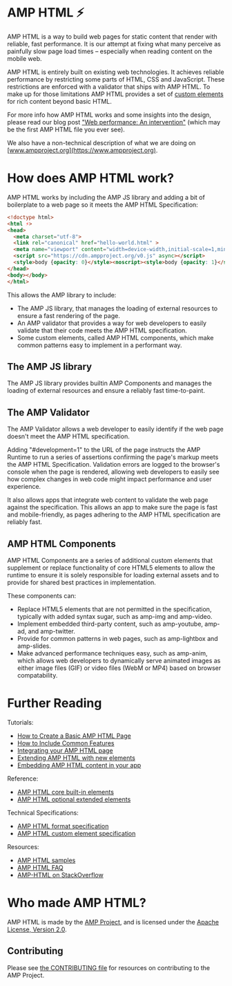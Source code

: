 <!---
Copyright 2015 The AMP HTML Authors. All Rights Reserved.

Licensed under the Apache License, Version 2.0 (the "License");
you may not use this file except in compliance with the License.
You may obtain a copy of the License at

      http://www.apache.org/licenses/LICENSE-2.0

Unless required by applicable law or agreed to in writing, software
distributed under the License is distributed on an "AS-IS" BASIS,
WITHOUT WARRANTIES OR CONDITIONS OF ANY KIND, either express or implied.
See the License for the specific language governing permissions and
limitations under the License.
-->

# AMP HTML ⚡

AMP HTML is a way to build web pages for static content that render with reliable, fast performance. It is our attempt at fixing what many perceive as painfully slow page load times – especially when reading content on the mobile web.

AMP HTML is entirely built on existing web technologies. It achieves reliable performance by restricting some parts of HTML, CSS and JavaScript. These restrictions are enforced with a validator that ships with AMP HTML. To make up for those limitations AMP HTML provides a set of [custom elements](http://www.html5rocks.com/en/tutorials/webcomponents/customelements/) for rich content beyond basic HTML.

For more info how AMP HTML works and some insights into the design, please read our blog post ["Web performance: An intervention"](https://www.ampproject.org/how-it-works/) (which may be the first AMP HTML file you ever see).

We also have a non-technical description of what we are doing on [www.ampproject.org](https://www.ampproject.org).

# How does AMP HTML work?

AMP HTML works by including the AMP JS library and adding a bit of boilerplate to a web page so it meets the AMP
HTML Specification:

```html
<!doctype html>
<html ⚡>
<head>
  <meta charset="utf-8">
  <link rel="canonical" href="hello-world.html" >
  <meta name="viewport" content="width=device-width,initial-scale=1,minimum-scale=1,maximum-scale=1,user-scalable=no,minimal-ui">
  <script src="https://cdn.ampproject.org/v0.js" async></script>
  <style>body {opacity: 0}</style><noscript><style>body {opacity: 1}</style></noscript>
</head>
<body></body>
</html>
```

This allows the AMP library to include:
* The AMP JS library, that manages the loading of external resources to ensure a
  fast rendering of the page.
* An AMP validator that provides a way for web developers to easily validate
  that their code meets the AMP HTML specification. 
* Some custom elements, called AMP HTML components, which make common patterns
  easy to implement in a performant way.

## The AMP JS library

The AMP JS library provides builtin AMP Components and manages the loading of external resources
and ensure a reliably fast time-to-paint.

## The AMP Validator

The AMP Validator allows a web developer to easily identify if the web page
doesn't meet the AMP HTML specification.

Adding "#development=1" to the URL of the page instructs the AMP Runtime to run
a series of assertions confirming the page's markup meets the AMP HTML
Specification.  Validation errors are logged to the browser's console when the
page is rendered, allowing web developers to easily see how complex changes in
web code might impact performance and user experience. 

It also allows apps that integrate web content to validate the web page against
the specification.  This allows an app to make sure the page is fast and
mobile-friendly, as pages adhering to the AMP HTML specification are reliably
fast.

## AMP HTML Components

AMP HTML Components are a series of additional custom elements that supplement
or replace functionality of core HTML5 elements to allow the runtime to ensure
it is solely responsible for loading external assets and to provide for shared
best practices in implementation.

These components can:
* Replace HTML5 elements that are not permitted in the specification, typically
  with added syntax sugar, such as amp-img and amp-video.
* Implement embedded third-party content, such as amp-youtube, amp-ad, and
  amp-twitter.
* Provide for common patterns in web pages, such as amp-lightbox and
  amp-slides.
* Make advanced performance techniques easy, such as amp-anim, which allows web
  developers to dynamically serve animated images as either image files (GIF)
  or video files (WebM or MP4) based on browser compatability.  

# Further Reading

Tutorials:
* [How to Create a Basic AMP HTML Page](docs/create_page.md)
* [How to Include Common Features](docs/include_features.md)
* [Integrating your AMP HTML page](docs/integrating.md)
* [Extending AMP HTML with new elements](docs/extending.md)
* [Embedding AMP HTML content in your app](docs/embedding.md)

Reference:
* [AMP HTML core built-in elements](builtins/README.md)
* [AMP HTML optional extended elements](extensions/README.md)

Technical Specifications:
* [AMP HTML format specification](spec/amp-html-format.md)
* [AMP HTML custom element specification](spec/amp-html-components.md)

Resources:
* [AMP HTML samples](examples/)
* [AMP HTML FAQ](docs/FAQ.md)
* [AMP-HTML on StackOverflow](https://stackoverflow.com/questions/tagged/amp-html)

# Who made AMP HTML?

AMP HTML is made by the [AMP Project](https://www.ampproject.org/), and is licensed
under the [Apache License, Version 2.0](LICENSE).

## Contributing

Please see [the CONTRIBUTING file](CONTRIBUTING.md) for resources on
contributing to the AMP Project.

